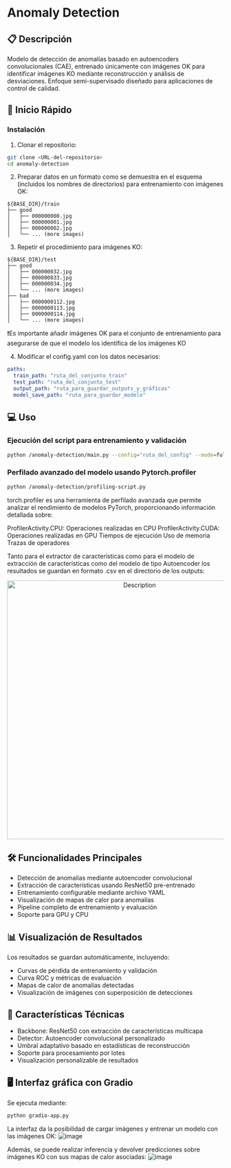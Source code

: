
# Anomaly Detection

## 📋 Descripción
Modelo de detección de anomalías basado en autoencoders convolucionales (CAE), entrenado únicamente con imágenes OK para identificar imágenes KO mediante reconstrucción y análisis de desviaciones. Enfoque semi-supervisado diseñado para aplicaciones de control de calidad.

## 🚀 Inicio Rápido

### Instalación

1. Clonar el repositorio:
```bash
git clone <URL-del-repositorio>
cd anomaly-detection
```

2. Preparar datos en un formato como se demuestra en el esquema (incluidos los nombres de  directorios) para entrenamiento con imágenes OK:

```shell
${BASE_DIR}/train
├── good
│   ├── 000000000.jpg
│   ├── 000000001.jpg
│   ├── 000000002.jpg
│   └── ... (more images)
```
3. Repetir el procedimiento para imágenes KO:
```shell
${BASE_DIR}/test
├── good
│   ├── 000000032.jpg
│   ├── 000000033.jpg
│   ├── 000000034.jpg
│   └── ... (more images)
├── bad
│   ├── 0000000112.jpg
│   ├── 0000000113.jpg
│   ├── 0000000114.jpg
│   └── ... (more images)
```
❗Es importante añadir imágenes OK para el conjunto de entrenamiento para asegurarse de que el modelo los identifica de los imágenes KO

4. Modificar el config.yaml con los datos necesarios:
```yaml
paths:
  train_path: "ruta_del_conjunto_train"
  test_path: "ruta_del_conjunto_test"
  output_path: "ruta_para_guardar_outputs_y_gráficas"
  model_save_path: "ruta_para_guardar_modelo"
```

## 💻 Uso

### Ejecución del script para entrenamiento y validación
```bash
python /anomaly-detection/main.py --config="ruta_del_config" --mode=full --test_path="ruta_del_conjunto_test" --model_path="ruta_para_guardar_modelo" --output_dir="ruta_para_guardar_outputs_y_gráficas"
```
### Perfilado avanzado del modelo usando Pytorch.profiler
```bash
python /anomaly-detection/profiling-script.py
```
torch.profiler es una herramienta de perfilado avanzada que permite analizar el rendimiento de modelos PyTorch, proporcionando información detallada sobre:

ProfilerActivity.CPU: Operaciones realizadas en CPU
ProfilerActivity.CUDA: Operaciones realizadas en GPU
Tiempos de ejecución
Uso de memoria
Trazas de operadores

Tanto para el extractor de características como para el modelo de extracción de características como del modelo de tipo Autoencoder los resultados se guardan en formato .csv en el directorio de los outputs:
<div align="center">
  <img src="https://github.com/user-attachments/assets/cec2d05c-6016-4164-9f05-aad0cffb619f" alt="Description" width="600">
</div>

## 🛠️ Funcionalidades Principales

- Detección de anomalías mediante autoencoder convolucional
- Extracción de características usando ResNet50 pre-entrenado
- Entrenamiento configurable mediante archivo YAML
- Visualización de mapas de calor para anomalías
- Pipeline completo de entrenamiento y evaluación
- Soporte para GPU y CPU

## 📊 Visualización de Resultados
Los resultados se guardan automáticamente, incluyendo:
- Curvas de pérdida de entrenamiento y validación
- Curva ROC y métricas de evaluación
- Mapas de calor de anomalías detectadas
- Visualización de imágenes con superposición de detecciones

## 🔧 Características Técnicas
- Backbone: ResNet50 con extracción de características multicapa
- Detector: Autoencoder convolucional personalizado
- Umbral adaptativo basado en estadísticas de reconstrucción
- Soporte para procesamiento por lotes
- Visualización personalizable de resultados


## 🖥️ Interfaz gráfica con Gradio 

  Se ejecuta mediante:
```bash
python gradio-app.py
```
La interfaz da la posibilidad de cargar imágenes y entrenar un modelo con las imágenes OK:
![image](https://github.com/user-attachments/assets/03dbbe25-a9a3-4c39-8a88-3f86b8c74bc3)

Además, se puede realizar inferencia y devolver predicciones sobre imágenes KO con sus mapas de calor asociadas:
![image](https://github.com/user-attachments/assets/d877be12-bc47-4f9f-9383-3b3c3423ef39)
